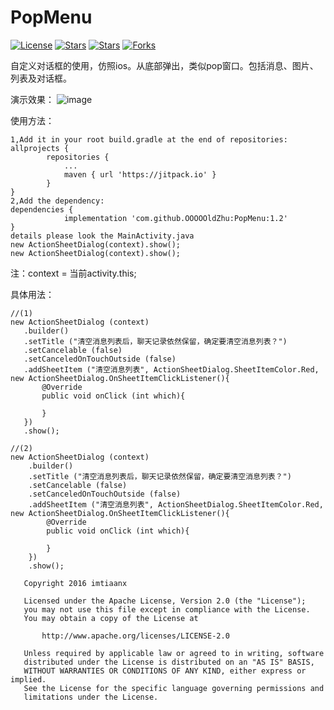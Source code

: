 # PopMenu


[![License](https://img.shields.io/github/license/imtianx/PopMenu.svg)](https://github.com/imtianx/PopMenu/blob/master/LICENSE) 
[![Stars](https://img.shields.io/github/stars/imtianx/PopMenu.svg)](https://github.com/imtianx/PopMenu/stargazers) 
[![Stars](https://img.shields.io/github/forks/imtianx/PopMenu.svg)](https://github.com/imtianx/PopMenu/network) 
[![Forks](https://img.shields.io/github/issues/imtianx/PopMenu.svg)](https://github.com/imtianx/PopMenu/issues) 

自定义对话框的使用，仿照ios。从底部弹出，类似pop窗口。包括消息、图片、列表及对话框。

演示效果：
![image](https://github.com/txadf/PopMenu/blob/master/1.gif)


使用方法：<br>
```
1,Add it in your root build.gradle at the end of repositories:
allprojects {
		repositories {
			...
			maven { url 'https://jitpack.io' }
	    }
}
2,Add the dependency:
dependencies {
	        implementation 'com.github.OOOOOldZhu:PopMenu:1.2'
}
details please look the MainActivity.java	
new ActionSheetDialog(context).show();
new ActionSheetDialog(context).show();
```

注：context = 当前activity.this;

具体用法：
```
//(1)
new ActionSheetDialog (context)
   .builder()
   .setTitle ("清空消息列表后，聊天记录依然保留，确定要清空消息列表？")
   .setCancelable (false)
   .setCanceledOnTouchOutside (false)
   .addSheetItem ("清空消息列表", ActionSheetDialog.SheetItemColor.Red, new ActionSheetDialog.OnSheetItemClickListener(){
       @Override
       public void onClick (int which){

       }
   })
   .show();

//(2)
new ActionSheetDialog (context)
    .builder()
    .setTitle ("清空消息列表后，聊天记录依然保留，确定要清空消息列表？")
    .setCancelable (false)
    .setCanceledOnTouchOutside (false)
    .addSheetItem ("清空消息列表", ActionSheetDialog.SheetItemColor.Red, new ActionSheetDialog.OnSheetItemClickListener(){
        @Override
        public void onClick (int which){

        }
    })
    .show();
```

```
   Copyright 2016 imtiaanx

   Licensed under the Apache License, Version 2.0 (the "License");
   you may not use this file except in compliance with the License.
   You may obtain a copy of the License at

       http://www.apache.org/licenses/LICENSE-2.0

   Unless required by applicable law or agreed to in writing, software
   distributed under the License is distributed on an "AS IS" BASIS,
   WITHOUT WARRANTIES OR CONDITIONS OF ANY KIND, either express or implied.
   See the License for the specific language governing permissions and
   limitations under the License.
```
